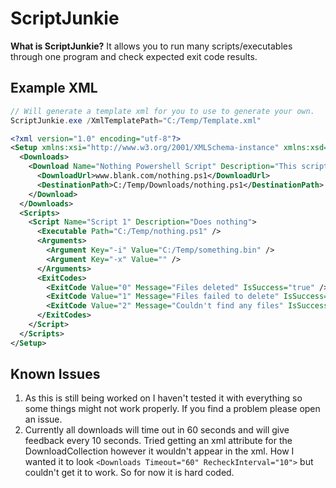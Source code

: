 # ScriptJunkie
**What is ScriptJunkie?**
It allows you to run many scripts/executables through one program and check expected exit code results.

## Example XML
```csharp
// Will generate a template xml for you to use to generate your own.
ScriptJunkie.exe /XmlTemplatePath="C:/Temp/Template.xml"
```

```xml
<?xml version="1.0" encoding="utf-8"?>
<Setup xmlns:xsi="http://www.w3.org/2001/XMLSchema-instance" xmlns:xsd="http://www.w3.org/2001/XMLSchema">
  <Downloads>
    <Download Name="Nothing Powershell Script" Description="This script does nothing">
      <DownloadUrl>www.blank.com/nothing.ps1</DownloadUrl>
      <DestinationPath>C:/Temp/Downloads/nothing.ps1</DestinationPath>
    </Download>
  </Downloads>
  <Scripts>
    <Script Name="Script 1" Description="Does nothing">
      <Executable Path="C:/Temp/nothing.ps1" />
      <Arguments>
        <Argument Key="-i" Value="C:/Temp/something.bin" />
        <Argument Key="-x" Value="" />
      </Arguments>
      <ExitCodes>
        <ExitCode Value="0" Message="Files deleted" IsSuccess="true" />
        <ExitCode Value="1" Message="Files failed to delete" IsSuccess="false" />
        <ExitCode Value="2" Message="Couldn't find any files" IsSuccess="false" />
      </ExitCodes>
    </Script>
  </Scripts>
</Setup>
```


## Known Issues
1. As this is still being worked on I haven't tested it with everything so some things might not work properly. If you find a problem please open an issue.
2. Currently all downloads will time out in 60 seconds and will give feedback every 10 seconds. Tried getting an xml attribute for the DownloadCollection however it wouldn't appear in the xml. How I wanted it to look `<Downloads Timeout="60" RecheckInterval="10">` but couldn't get it to work. So for now it is hard coded.

